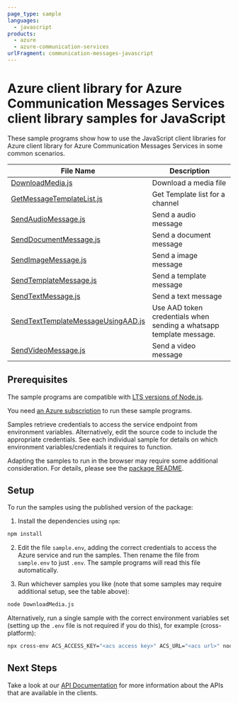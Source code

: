 ```yaml
---
page_type: sample
languages:
  - javascript
products:
  - azure
  - azure-communication-services
urlFragment: communication-messages-javascript
---
```


# Azure client library for Azure Communication Messages Services client library samples for JavaScript

These sample programs show how to use the JavaScript client libraries for Azure client library for Azure Communication Messages Services in some common scenarios.

| **File Name**                                                         | **Description**                                                     |
| --------------------------------------------------------------------- | ------------------------------------------------------------------- |
| [DownloadMedia.js][downloadmedia]                                     | Download a media file                                               |
| [GetMessageTemplateList.js][getmessagetemplatelist]                   | Get Template list for a channel                                     |
| [SendAudioMessage.js][sendaudiomessage]                               | Send a audio message                                                |
| [SendDocumentMessage.js][senddocumentmessage]                         | Send a document message                                             |
| [SendImageMessage.js][sendimagemessage]                               | Send a image message                                                |
| [SendTemplateMessage.js][sendtemplatemessage]                         | Send a template message                                             |
| [SendTextMessage.js][sendtextmessage]                                 | Send a text message                                                 |
| [SendTextTemplateMessageUsingAAD.js][sendtexttemplatemessageusingaad] | Use AAD token credentials when sending a whatsapp template message. |
| [SendVideoMessage.js][sendvideomessage]                               | Send a video message                                                |

## Prerequisites

The sample programs are compatible with [LTS versions of Node.js](https://github.com/nodejs/release#release-schedule).

You need [an Azure subscription][freesub] to run these sample programs.

Samples retrieve credentials to access the service endpoint from environment variables. Alternatively, edit the source code to include the appropriate credentials. See each individual sample for details on which environment variables/credentials it requires to function.

Adapting the samples to run in the browser may require some additional consideration. For details, please see the [package README][package].

## Setup

To run the samples using the published version of the package:

1. Install the dependencies using `npm`:

```bash
npm install
```

2. Edit the file `sample.env`, adding the correct credentials to access the Azure service and run the samples. Then rename the file from `sample.env` to just `.env`. The sample programs will read this file automatically.

3. Run whichever samples you like (note that some samples may require additional setup, see the table above):

```bash
node DownloadMedia.js
```

Alternatively, run a single sample with the correct environment variables set (setting up the `.env` file is not required if you do this), for example (cross-platform):

```bash
npx cross-env ACS_ACCESS_KEY="<acs access key>" ACS_URL="<acs url>" node DownloadMedia.js
```

## Next Steps

Take a look at our [API Documentation][apiref] for more information about the APIs that are available in the clients.

[downloadmedia]: https://github.com/Azure/azure-sdk-for-js/blob/main/sdk/communication/communication-messages-rest/samples/v2/javascript/DownloadMedia.js
[getmessagetemplatelist]: https://github.com/Azure/azure-sdk-for-js/blob/main/sdk/communication/communication-messages-rest/samples/v2/javascript/GetMessageTemplateList.js
[sendaudiomessage]: https://github.com/Azure/azure-sdk-for-js/blob/main/sdk/communication/communication-messages-rest/samples/v2/javascript/SendAudioMessage.js
[senddocumentmessage]: https://github.com/Azure/azure-sdk-for-js/blob/main/sdk/communication/communication-messages-rest/samples/v2/javascript/SendDocumentMessage.js
[sendimagemessage]: https://github.com/Azure/azure-sdk-for-js/blob/main/sdk/communication/communication-messages-rest/samples/v2/javascript/SendImageMessage.js
[sendtemplatemessage]: https://github.com/Azure/azure-sdk-for-js/blob/main/sdk/communication/communication-messages-rest/samples/v2/javascript/SendTemplateMessage.js
[sendtextmessage]: https://github.com/Azure/azure-sdk-for-js/blob/main/sdk/communication/communication-messages-rest/samples/v2/javascript/SendTextMessage.js
[sendtexttemplatemessageusingaad]: https://github.com/Azure/azure-sdk-for-js/blob/main/sdk/communication/communication-messages-rest/samples/v2/javascript/SendTextTemplateMessageUsingAAD.js
[sendvideomessage]: https://github.com/Azure/azure-sdk-for-js/blob/main/sdk/communication/communication-messages-rest/samples/v2/javascript/SendVideoMessage.js
[apiref]: https://learn.microsoft.com/javascript/api/overview/azure/communication-messages-rest-readme?view=azure-node-latest
[freesub]: https://azure.microsoft.com/free/
[package]: https://github.com/Azure/azure-sdk-for-js/tree/main/sdk/communication/communication-messages-rest/README.md
